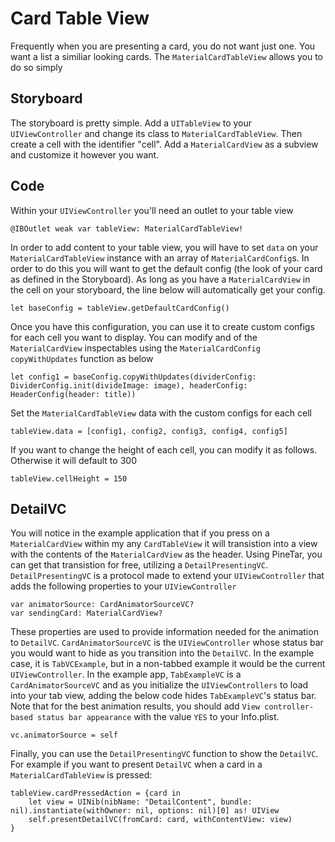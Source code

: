 #  Card Table View

Frequently when you are presenting a card, you do not want just one. You want a list a similiar looking cards. The ```MaterialCardTableView``` allows you to do so simply

## Storyboard
The storyboard is pretty simple. Add a ```UITableView``` to your ```UIViewController``` and change its class to ```MaterialCardTableView```. Then create a cell with the identifier "cell". Add a ```MaterialCardView``` as a subview and customize it however you want.

## Code

Within your ```UIViewController``` you'll need an outlet to your table view
```
@IBOutlet weak var tableView: MaterialCardTableView!
```
In order to add content to your table view, you will have to set ```data``` on your ```MaterialCardTableView``` instance with an array of ```MaterialCardConfig```s. In order to do this you will want to get the default config (the look of your card as defined in the Storyboard). As long as you have a ```MaterialCardView``` in the cell on your storyboard, the line below will automatically get your config.

```
let baseConfig = tableView.getDefaultCardConfig()
```

Once you have this configuration, you can use it to create custom configs for each cell you want to display. You can modify and of the ```MaterialCardView``` inspectables using the ```MaterialCardConfig``` ```copyWithUpdates``` function as below

```
let config1 = baseConfig.copyWithUpdates(dividerConfig: DividerConfig.init(divideImage: image), headerConfig: HeaderConfig(header: title))
```

Set the  ```MaterialCardTableView``` data with the custom configs for each cell
```
tableView.data = [config1, config2, config3, config4, config5]
```

If you want to change the height of each cell, you can modify it as follows. Otherwise it will default to 300
```
tableView.cellHeight = 150
```

## DetailVC 
You will notice in the example application that if you press on a ```MaterialCardView``` within my any ```CardTableView``` it will transistion into a view with the contents of the ```MaterialCardView``` as the header. Using PineTar, you can get that transistion for free, utilizing a ```DetailPresentingVC```.  ```DetailPresentingVC``` is a protocol made to extend your ```UIViewController``` that adds the following properties to your ```UIViewController```

```
var animatorSource: CardAnimatorSourceVC?
var sendingCard: MaterialCardView?
```

These properties are used to provide information needed for the animation to ```DetailVC```. ```CardAnimatorSourceVC``` is the ```UIViewController``` whose status bar you would want to hide as you transition into the ```DetailVC```. In the example case, it is ```TabVCExample```, but in a non-tabbed example it would be the current ```UIViewController```. In the example app, ```TabExampleVC``` is a ```CardAnimatorSourceVC``` and as you initialize the ```UIViewControllers``` to load into your tab view, adding the below code hides ```TabExampleVC```'s status bar. Note that for the best animation results, you should add  ```View controller-based status bar appearance``` with the value ```YES``` to your Info.plist.

```
vc.animatorSource = self
```

Finally, you can use the ```DetailPresentingVC``` function to show the ```DetailVC```. For example if you want to present ```DetailVC``` when a card in a ```MaterialCardTableView``` is pressed:

```
tableView.cardPressedAction = {card in
    let view = UINib(nibName: "DetailContent", bundle: nil).instantiate(withOwner: nil, options: nil)[0] as! UIView
    self.presentDetailVC(fromCard: card, withContentView: view)
}
```
